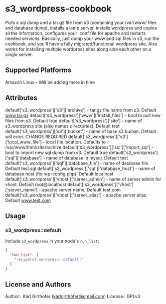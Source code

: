 # s3_wordpress-cookbook

Pulls a sql dump and a tar.gz file from s3 (containing your /var/www/ files and database dump), installs a lamp server, installs wordpress and copies all the information, configures your .conf file for apache and restarts needed services. Basically, just dump your www and sql files in s3, run the cookbook, and you'll have a fully migrated/functional wordpress site. Also works for installing multiple wordpress sites along side each other on a single server.

## Supported Platforms

Amazon Linux - Will be adding more in time

## Attributes

default['s3_wordpress']['s3']['archive'] - tar.gz file name from s3. Default www.tar.gz
default['s3_wordpress']['www']['install_files'] - bool to pull new files from s3. Default true
default['s3_wordpress']['site'] - name of s3_wordpress site (also names directories). Default test
default['s3_wordpress']['s3']['bucket'] - name of base s3 bucket. Default will error. CHANGE REQUIRED
default['s3_wordpress']['s3']['local_www_file'] - local file location. Defaults to /var/www/html/$site/$archive
default['s3_wordpress']['sql']['import_sql'] - bool to import new sql dump from s3. Default true
default['s3_wordpress']['sql']['database'] - name of database in mysql. Default test
default['s3_wordpress']['sql']['database_file'] - name of database file. Default test.sql
default['s3_wordpress']['sql']['database_host'] - name of database host (for wp-config.php). Default localhost
default['s3_wordpress']['vhost']['server_admin'] - name of server admin for vhost. Default root@localhost
default['s3_wordpress']['vhost']['server_name'] - apache server name. Default test.com
default['s3_wordpress']['vhost']['server_alias'] - apache server alias. Default www.test.com

## Usage

### s3_wordpress::default

Include `s3_wordpress` in your node's `run_list`:

```json
{
  "run_list": [
    "recipe[s3_wordpress::default]"
  ]
}
```

## License and Authors

Author:: Karl Girthofer (karlgirthofer@gmail.com)
License:: GPLv3
